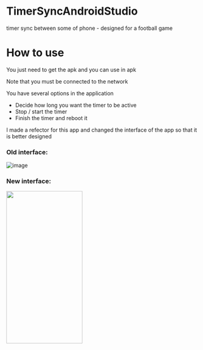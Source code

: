# TimerSyncAndroidStudio
timer sync between some of phone - designed for a football game

# How to use
You just need to get the apk and you can use in apk 

Note that you must be connected to the network

You have several options in the application
- Decide how long you want the timer to be active 
- Stop / start the timer
- Finish the timer and reboot it

I made a refector for this app and changed the interface of the app so that it is better designed

### Old interface:
![image](https://user-images.githubusercontent.com/83061722/169230028-ee7ce55f-69ca-4021-8807-b2b6c2eb69eb.png)

### New interface:
<img src="https://user-images.githubusercontent.com/83061722/169229231-6d7fc31a-72c6-4b30-98ac-41fd934f4690.jpg" width="200" height="400" />


